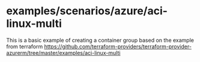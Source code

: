 # examples/scenarios/azure/aci-linux-multi

This is a basic example of creating a container group based on the example from terraform https://github.com/terraform-providers/terraform-provider-azurerm/tree/master/examples/aci-linux-multi